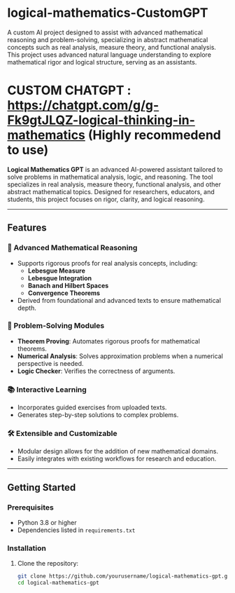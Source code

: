 # logical-mathematics-CustomGPT
A custom AI project designed to assist with advanced mathematical reasoning and problem-solving, specializing in abstract mathematical concepts such as real analysis, measure theory, and functional analysis. This project uses advanced natural language understanding to explore mathematical rigor and logical structure, serving as an assistants.

# CUSTOM CHATGPT : https://chatgpt.com/g/g-Fk9gtJLQZ-logical-thinking-in-mathematics (Highly recommedend to use)

**Logical Mathematics GPT** is an advanced AI-powered assistant tailored to solve problems in mathematical analysis, logic, and reasoning. The tool specializes in real analysis, measure theory, functional analysis, and other abstract mathematical topics. Designed for researchers, educators, and students, this project focuses on rigor, clarity, and logical reasoning.

---

## Features

### 🔢 Advanced Mathematical Reasoning
- Supports rigorous proofs for real analysis concepts, including:
  - **Lebesgue Measure**
  - **Lebesgue Integration**
  - **Banach and Hilbert Spaces**
  - **Convergence Theorems**
- Derived from foundational and advanced texts to ensure mathematical depth.

### 🧮 Problem-Solving Modules
- **Theorem Proving**: Automates rigorous proofs for mathematical theorems.
- **Numerical Analysis**: Solves approximation problems when a numerical perspective is needed.
- **Logic Checker**: Verifies the correctness of arguments.

### 📚 Interactive Learning
- Incorporates guided exercises from uploaded texts.
- Generates step-by-step solutions to complex problems.

### 🛠️ Extensible and Customizable
- Modular design allows for the addition of new mathematical domains.
- Easily integrates with existing workflows for research and education.

---

## Getting Started

### Prerequisites
- Python 3.8 or higher
- Dependencies listed in `requirements.txt`

### Installation

1. Clone the repository:
   ```bash
   git clone https://github.com/yourusername/logical-mathematics-gpt.git
   cd logical-mathematics-gpt
